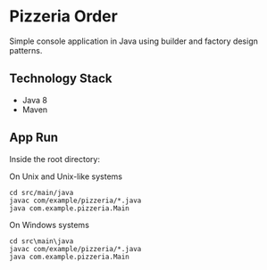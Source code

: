 # Pizzeria Order

Simple console application in Java using builder and factory design patterns.

## Technology Stack

- Java 8
- Maven

## App Run

Inside the root directory:

On Unix and Unix-like systems

```
cd src/main/java
javac com/example/pizzeria/*.java
java com.example.pizzeria.Main
```

On Windows systems

```
cd src\main\java
javac com/example/pizzeria/*.java
java com.example.pizzeria.Main
```
